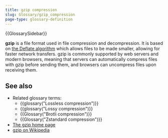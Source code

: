 ```yaml
---
title: gzip compression
slug: Glossary/gzip_compression
page-type: glossary-definition
---
```


{{GlossarySidebar}}

**gzip** is a file format used in file compression and decompression. It is based on [the Deflate algorithm](https://www.zlib.net/feldspar.html) which allows files to be made smaller, allowing for faster network transfers. gzip is commonly supported by web servers and modern browsers, meaning that servers can automatically compress files with gzip before sending them, and browsers can uncompress files upon receiving them.

## See also

- Related glossary terms:
  - {{glossary("Lossless compression")}}
  - {{glossary("Lossy compression")}}
  - {{Glossary("Brotli compression")}}
  - {{Glossary("Zstandard compression")}}
- [The gzip home page](https://www.gzip.org/)
- [gzip on Wikipedia](https://en.wikipedia.org/wiki/Gzip)
